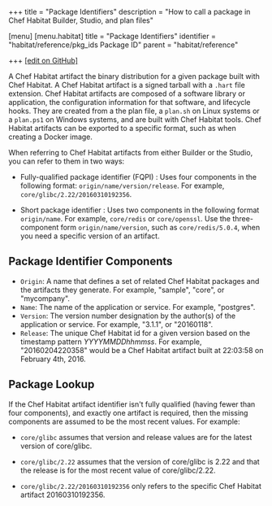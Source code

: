 +++
title = "Package Identifiers"
description = "How to call a package in Chef Habitat Builder, Studio, and plan files"

[menu]
  [menu.habitat]
    title = "Package Identifiers"
    identifier = "habitat/reference/pkg_ids Package ID"
    parent = "habitat/reference"

+++
[\[edit on GitHub\]](https://github.com/habitat-sh/habitat/blob/master/components/docs-chef-io/content/habitat/pkg_idsmd)

A Chef Habitat artifact the binary distribution for a given package built with Chef Habitat. A Chef Habitat artifact is a signed tarball with a `.hart` file extension. Chef Habitat artifacts are composed of a software library or application, the configuration information for that software, and lifecycle hooks. They are created from a the plan file, a `plan.sh` on Linux systems or a `plan.ps1` on Windows systems, and are built with Chef Habitat tools. Chef Habitat artifacts can be exported to a specific format, such as when creating a Docker image.

When referring to Chef Habitat artifacts from either Builder or the Studio, you can refer to them in two ways:

- Fully-qualified package identifier (FQPI)
: Uses four components in the following format: `origin/name/version/release`. For example, `core/glibc/2.22/20160310192356`.

- Short package identifier
: Uses two components in the following format `origin/name`. For example, `core/redis` or `core/openssl`. Use the three-component form `origin/name/version`, such as `core/redis/5.0.4`, when you need a specific version of an artifact.

## Package Identifier Components

- `Origin`: A name that defines a set of related Chef Habitat packages and the artifacts they generate. For example, "sample", "core", or "mycompany".
- `Name`: The name of the application or service. For example, "postgres".
- `Version`: The version number designation by the author(s) of the application or service. For example, "3.1.1", or "20160118".
- `Release`: The unique Chef Habitat id for a given version based on the timestamp pattern _YYYYMMDDhhmmss_. For example, "20160204220358" would be a Chef Habitat artifact built at 22:03:58 on February 4th, 2016.

## Package Lookup

If the Chef Habitat artifact identifier isn't fully qualified (having fewer than four components), and exactly one artifact is required, then the missing components are assumed to be the most recent values. For example:

- `core/glibc` assumes that version and release values are for the latest version of core/glibc.

- `core/glibc/2.22` assumes that the version of core/glibc is 2.22 and that the release is for the most recent value of core/glibc/2.22.

- `core/glibc/2.22/20160310192356` only refers to the specific Chef Habitat artifact 20160310192356.
